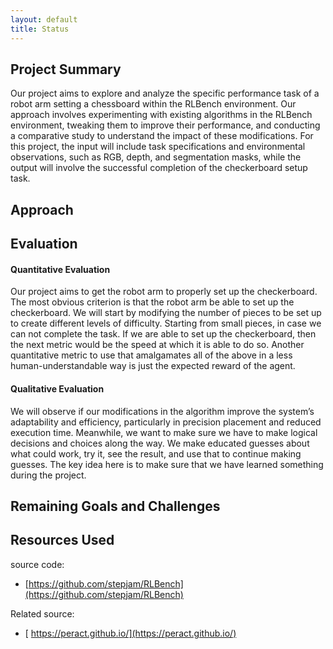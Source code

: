 ```yaml
---
layout: default
title: Status
---
```


## Project Summary
Our project aims to explore and analyze the specific performance task of a robot arm setting a chessboard within the RLBench environment. Our approach involves experimenting with existing algorithms in the RLBench environment, tweaking them to improve their performance, and conducting a comparative study to understand the impact of these modifications. For this project, the input will include task specifications and environmental observations, such as RGB, depth, and segmentation masks, while the output will involve the successful completion of the checkerboard setup task. 

## Approach


## Evaluation
#### Quantitative Evaluation
Our project aims to get the robot arm to properly set up the checkerboard. The most obvious criterion is that the robot arm be able to set up the checkerboard. We will start by modifying the number of pieces to be set up to create different levels of difficulty. Starting from small pieces, in case we can not complete the task.
If we are able to set up the checkerboard, then the next metric would be the speed at which it is able to do so. Another quantitative metric to use that amalgamates all of the above in a less human-understandable way is just the expected reward of the agent.

#### Qualitative Evaluation
We will observe if our modifications in the algorithm improve the system’s adaptability and efficiency, particularly in precision placement and reduced execution time. Meanwhile, we want to make sure we have to make logical decisions and choices along the way. We make educated guesses about what could work, try it, see the result, and use that to continue making guesses. The key idea here is to make sure that we have learned something during the project.

## Remaining Goals and Challenges

## Resources Used
source code:
- [https://github.com/stepjam/RLBench](https://github.com/stepjam/RLBench)
  
Related source:
-  [ https://peract.github.io/](https://peract.github.io/)
  



